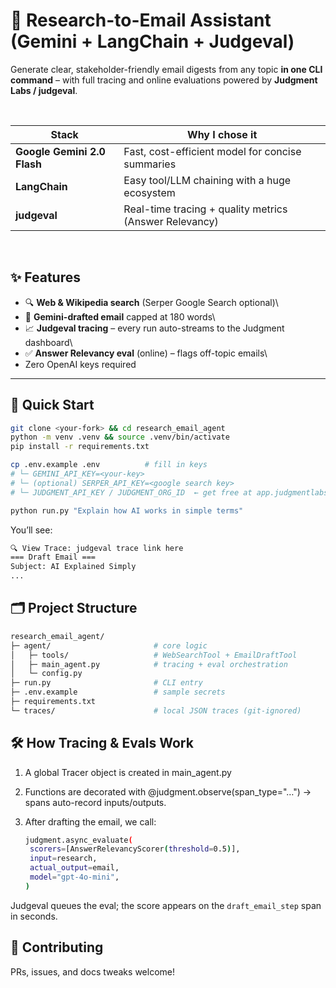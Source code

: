 # 📨 Research-to-Email Assistant (Gemini + LangChain + Judgeval)

Generate clear, stakeholder-friendly email digests from any topic **in one CLI command** – with full tracing and online evaluations powered by **Judgment Labs / judgeval**.

<br>

| Stack | Why I chose it |
|-------|-----------------|
| **Google Gemini 2.0 Flash** | Fast, cost-efficient model for concise summaries |
| **LangChain** | Easy tool/LLM chaining with a huge ecosystem |
| **judgeval** | Real-time tracing + quality metrics (Answer Relevancy) |

<br>

## ✨ Features
* 🔍 **Web & Wikipedia search** (Serper Google Search optional)\
* 📝 **Gemini-drafted email** capped at 180 words\
* 📈 **Judgeval tracing** – every run auto-streams to the Judgment dashboard\
* ✅ **Answer Relevancy eval**  (online) – flags off-topic emails\
* Zero OpenAI keys required

---

## 🚀 Quick Start

```bash
git clone <your-fork> && cd research_email_agent
python -m venv .venv && source .venv/bin/activate
pip install -r requirements.txt

cp .env.example .env          # fill in keys
# └─ GEMINI_API_KEY=<your-key>
# └─ (optional) SERPER_API_KEY=<google search key>
# └─ JUDGMENT_API_KEY / JUDGMENT_ORG_ID  ← get free at app.judgmentlabs.ai

python run.py "Explain how AI works in simple terms"
```

You’ll see:
```bash
🔍 View Trace: judgeval trace link here
=== Draft Email ===
Subject: AI Explained Simply
...
```

## 🗂 Project Structure
```bash
research_email_agent/
├─ agent/                       # core logic
│   ├─ tools/                   # WebSearchTool + EmailDraftTool
│   ├─ main_agent.py            # tracing + eval orchestration
│   └─ config.py
├─ run.py                       # CLI entry
├─ .env.example                 # sample secrets
├─ requirements.txt
└─ traces/                      # local JSON traces (git-ignored)
```

## 🛠️ How Tracing & Evals Work

1. A global Tracer object is created in main_agent.py

2. Functions are decorated with @judgment.observe(span_type="…") → spans auto-record inputs/outputs.

3. After drafting the email, we call:
   ```bash
   judgment.async_evaluate(
    scorers=[AnswerRelevancyScorer(threshold=0.5)],
    input=research,
    actual_output=email,
    model="gpt-4o-mini",
   )
   ```

Judgeval queues the eval; the score appears on the `draft_email_step` span in seconds.

## 🤝 Contributing
PRs, issues, and docs tweaks welcome!

